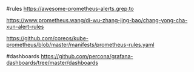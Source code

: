 #rules 
https://awesome-prometheus-alerts.grep.to

https://www.prometheus.wang/di-wu-zhang-jing-bao/chang-yong-cha-xun-alert-rules

https://github.com/coreos/kube-prometheus/blob/master/manifests/prometheus-rules.yaml

#dashboards 
https://github.com/percona/grafana-dashboards/tree/master/dashboards
